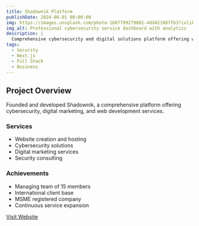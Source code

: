 ```yaml
---
title: Shadownik Platform
publishDate: 2024-06-01 00:00:00
img: https://images.unsplash.com/photo-1607799279861-4dd421887fb3?ixlib=rb-4.0.3&ixid=M3wxMjA3fDB8MHxwaG90by1wYWdlfHx8fGVufDB8fHx8fA%3D%3D&auto=format&fit=crop&w=1200&q=80
img_alt: Professional cybersecurity service dashboard with analytics
description: |
  Comprehensive cybersecurity and digital solutions platform offering website creation, hosting, and security services.
tags:
  - Security
  - Next.js
  - Full Stack
  - Business
---
```


## Project Overview

Founded and developed Shadownik, a comprehensive platform offering cybersecurity, digital marketing, and web development services.

### Services

- Website creation and hosting
- Cybersecurity solutions
- Digital marketing services
- Security consulting

### Achievements

- Managing team of 15 members
- International client base
- MSME registered company
- Continuous service expansion

[Visit Website](https://www.shadownik.online)